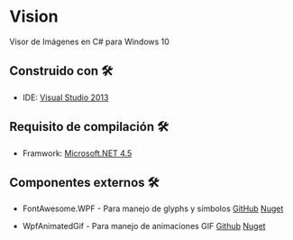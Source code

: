 # Vision
Visor de Imágenes en C# para Windows 10

## Construido con 🛠️

* IDE: [Visual Studio 2013](https://visualstudio.microsoft.com/es/)

## Requisito de compilación 🛠️

* Framwork: [Microsoft.NET 4.5](https://www.microsoft.com/es-cl/download/details.aspx?id=30653)

## Componentes externos 🛠️

* FontAwesome.WPF - Para manejo de glyphs y símbolos
[GitHub](https://github.com/charri/Font-Awesome-WPF)
[Nuget](https://www.nuget.org/packages/FontAwesome.WPF/)

* WpfAnimatedGif - Para manejo de animaciones GIF
[Github](https://github.com/XamlAnimatedGif/WpfAnimatedGif)
[Nuget](https://www.nuget.org/packages/WpfAnimatedGif)

